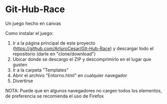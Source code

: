 # Git-Hub-Race
Un juego hecho en canvas

Como instalar el juego: 

1. Ir a la página principal de este proyecto (https://github.com/ArturoCesar/Git-Hub-Race)
  y descargar todo el repositorio (darle en "clone/download")
2. Ubicar donde se descargo el ZIP y descomprimirlo en el lugar que gusten
3. Ir a la carpeta "Templates"
4. Abrir el archivo "Entorno.html" en cualquier navegador 
5. Divertirse

NOTA: Puede que en algunos navegadores no cargen todos los elementos, de preferencia se recomienda el uso de Firefox
